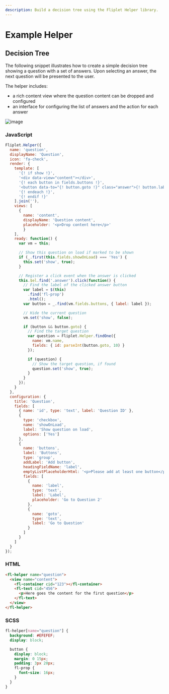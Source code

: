 ```yaml
---
description: Build a decision tree using the Fliplet Helper library.
---
```


# Example Helper

## Decision Tree

The following snippet illustrates how to create a simple decision tree showing a question with a set of answers. Upon selecting an answer, the next question will be presented to the user.

The helper includes:
- a rich content view where the question content can be dropped and configured
- an interface for configuring the list of answers and the action for each answer

![image](/assets/img/helper-example-decision-tree.png)

### JavaScript

```js
Fliplet.Helper({
  name: 'question',
  displayName: 'Question',
  icon: 'fa-check',
  render: {
    template: [
      '{! if show !}',
      '<div data-view="content"></div>',
      '{! each button in fields.buttons !}',
      '<button data-to="{! button.goto !}" class="answer">{! button.label !}</button><br />',
      '{! endeach !}',
      '{! endif !}'
    ].join(''),
    views: [
      {
        name: 'content',
        displayName: 'Question content',
        placeholder: '<p>Drop content here</p>'
        }
    ],
    ready: function() {
      var vm = this;

      // Show this question on load if marked to be shown
      if (_.first(this.fields.showOnLoad) === 'Yes') {
        this.set('show', true);
      }

      // Register a click event when the answer is clicked
      this.$el.find('.answer').click(function() {
        // Find the label of the clicked answer button
        var label = $(this)
          .find('fl-prop')
          .html();
        var button = _.find(vm.fields.buttons, { label: label });

        // Hide the current question
        vm.set('show', false);

        if (button && button.goto) {
          // Find the target question
          var question = Fliplet.Helper.findOne({
            name: vm.name,
            fields: { id: parseInt(button.goto, 10) }
          });

          if (question) {
            // Show the target question, if found
            question.set('show', true);
          }
        }
      });
    }
  },
  configuration: {
    title: 'Question',
    fields: [
      { name: 'id', type: 'text', label: 'Question ID' },
      {
        type: 'checkbox',
        name: 'showOnLoad',
        label: 'Show question on load',
        options: ['Yes']
      },
      {
        name: 'buttons',
        label: 'Buttons',
        type: 'group',
        addLabel: 'Add button',
        headingFieldName: 'label',
        emptyListPlaceholderHtml: '<p>Please add at least one button</p>',
        fields: [
          {
            name: 'label',
            type: 'text',
            label: 'Label',
            placeholder: 'Go to Question 2'
          },
          {
            name: 'goto',
            type: 'text',
            label: 'Go to Question'
          }
        ]
      }
    ]
  }
});

```

### HTML

```html
<fl-helper name="question">
  <view name="content">
    <fl-container cid="123"></fl-container>
    <fl-text cid="456">
      <p>Here goes the content for the first question</p>
    </fl-text>
  </view>
</fl-helper>
```

### SCSS

```scss
fl-helper[name="question"] {
  background: #EFEFEF;
  display: block;

  button {
    display: block;
    margin: 0 15px;
    padding: 3px 20px;
    fl-prop {
      font-size: 16px;
    }
  }
}

```